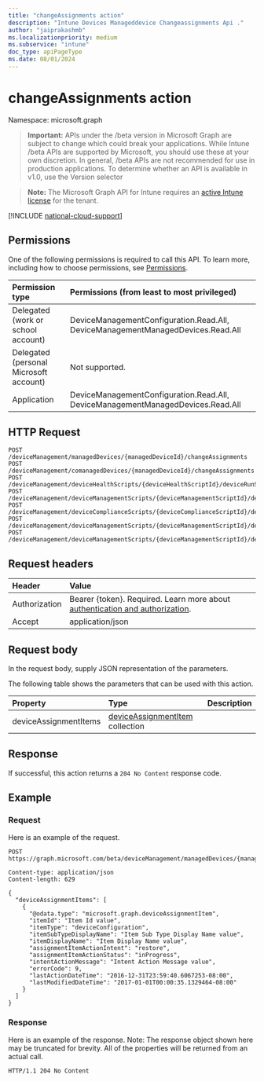 ```yaml
---
title: "changeAssignments action"
description: "Intune Devices Manageddevice Changeassignments Api ."
author: "jaiprakashmb"
ms.localizationpriority: medium
ms.subservice: "intune"
doc_type: apiPageType
ms.date: 08/01/2024
---
```


# changeAssignments action

Namespace: microsoft.graph

> **Important:** APIs under the /beta version in Microsoft Graph are subject to change which could break your applications. While Intune /beta APIs are supported by Microsoft, you should use these at your own discretion. In general, /beta APIs are not recommended for use in production applications. To determine whether an API is available in v1.0, use the Version selector

> **Note:** The Microsoft Graph API for Intune requires an [active Intune license](https://go.microsoft.com/fwlink/?linkid=839381) for the tenant.



[!INCLUDE [national-cloud-support](../../includes/all-clouds.md)]

## Permissions
One of the following permissions is required to call this API. To learn more, including how to choose permissions, see [Permissions](/graph/permissions-reference).

|Permission type|Permissions (from least to most privileged)|
|:---|:---|
|Delegated (work or school account)|DeviceManagementConfiguration.Read.All, DeviceManagementManagedDevices.Read.All|
|Delegated (personal Microsoft account)|Not supported.|
|Application|DeviceManagementConfiguration.Read.All, DeviceManagementManagedDevices.Read.All|

## HTTP Request
<!-- {
  "blockType": "ignored"
}
-->
``` http
POST /deviceManagement/managedDevices/{managedDeviceId}/changeAssignments
POST /deviceManagement/comanagedDevices/{managedDeviceId}/changeAssignments
POST /deviceManagement/deviceHealthScripts/{deviceHealthScriptId}/deviceRunStates/{deviceHealthScriptDeviceStateId}/managedDevice/changeAssignments
POST /deviceManagement/deviceManagementScripts/{deviceManagementScriptId}/deviceRunStates/{deviceManagementScriptDeviceStateId}/managedDevice/changeAssignments
POST /deviceManagement/deviceComplianceScripts/{deviceComplianceScriptId}/deviceRunStates/{deviceComplianceScriptDeviceStateId}/managedDevice/changeAssignments
POST /deviceManagement/deviceManagementScripts/{deviceManagementScriptId}/deviceRunStates/{deviceManagementScriptDeviceStateId}/managedDevice/users/{userId}/managedDevices/{managedDeviceId}/changeAssignments
POST /deviceManagement/deviceManagementScripts/{deviceManagementScriptId}/deviceRunStates/{deviceManagementScriptDeviceStateId}/managedDevice/detectedApps/{detectedAppId}/managedDevices/{managedDeviceId}/changeAssignments
```

## Request headers
|Header|Value|
|:---|:---|
|Authorization|Bearer {token}. Required. Learn more about [authentication and authorization](/graph/auth/auth-concepts).|
|Accept|application/json|

## Request body
In the request body, supply JSON representation of the parameters.

The following table shows the parameters that can be used with this action.

|Property|Type|Description|
|:---|:---|:---|
|deviceAssignmentItems|[deviceAssignmentItem](../resources/intune-devices-deviceassignmentitem.md) collection||



## Response
If successful, this action returns a `204 No Content` response code.

## Example

### Request
Here is an example of the request.
``` http
POST https://graph.microsoft.com/beta/deviceManagement/managedDevices/{managedDeviceId}/changeAssignments

Content-type: application/json
Content-length: 629

{
  "deviceAssignmentItems": [
    {
      "@odata.type": "microsoft.graph.deviceAssignmentItem",
      "itemId": "Item Id value",
      "itemType": "deviceConfiguration",
      "itemSubTypeDisplayName": "Item Sub Type Display Name value",
      "itemDisplayName": "Item Display Name value",
      "assignmentItemActionIntent": "restore",
      "assignmentItemActionStatus": "inProgress",
      "intentActionMessage": "Intent Action Message value",
      "errorCode": 9,
      "lastActionDateTime": "2016-12-31T23:59:40.6067253-08:00",
      "lastModifiedDateTime": "2017-01-01T00:00:35.1329464-08:00"
    }
  ]
}
```

### Response
Here is an example of the response. Note: The response object shown here may be truncated for brevity. All of the properties will be returned from an actual call.
``` http
HTTP/1.1 204 No Content
```